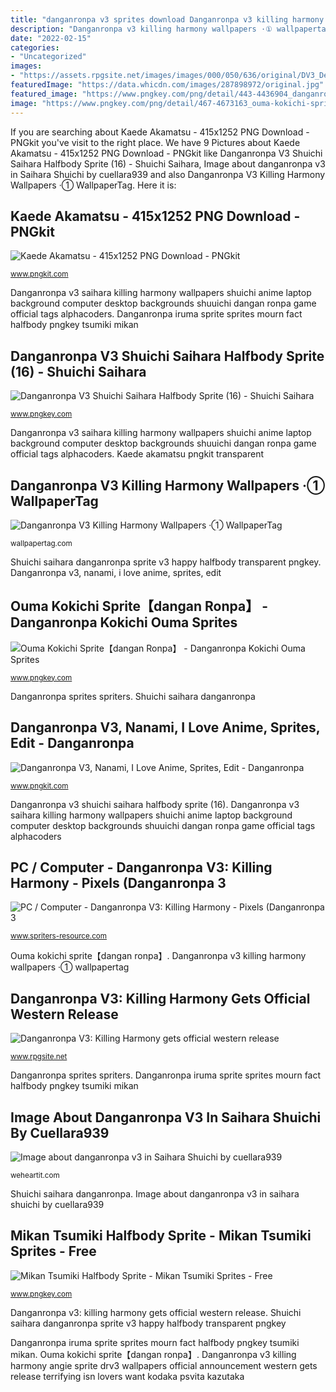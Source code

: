 ```yaml
---
title: "danganronpa v3 sprites download Danganronpa v3 killing harmony wallpapers ·① wallpapertag"
description: "Danganronpa v3 killing harmony wallpapers ·① wallpapertag"
date: "2022-02-15"
categories:
- "Uncategorized"
images:
- "https://assets.rpgsite.net/images/images/000/050/636/original/DV3_Dec032016_06.jpg"
featuredImage: "https://data.whicdn.com/images/287898972/original.jpg"
featured_image: "https://www.pngkey.com/png/detail/443-4436904_danganronpa-v3-shuichi-saihara-halfbody-sprite-16-shuichi.png"
image: "https://www.pngkey.com/png/detail/467-4673163_ouma-kokichi-spritedangan-ronpa-danganronpa-kokichi-ouma-sprites.png"
---
```


If you are searching about Kaede Akamatsu - 415x1252 PNG Download - PNGkit you've visit to the right place. We have 9 Pictures about Kaede Akamatsu - 415x1252 PNG Download - PNGkit like Danganronpa V3 Shuichi Saihara Halfbody Sprite (16) - Shuichi Saihara, Image about danganronpa v3 in Saihara Shuichi by cuellara939 and also Danganronpa V3 Killing Harmony Wallpapers ·① WallpaperTag. Here it is:

## Kaede Akamatsu - 415x1252 PNG Download - PNGkit

![Kaede Akamatsu - 415x1252 PNG Download - PNGkit](https://www.pngkit.com/png/detail/637-6373557_kaede-akamatsu.png "Kokichi ouma sprites danganronpa ronpa sprite dangan pngkey transparent")

<small>www.pngkit.com</small>

Danganronpa v3 saihara killing harmony wallpapers shuichi anime laptop background computer desktop backgrounds shuuichi dangan ronpa game official tags alphacoders. Danganronpa iruma sprite sprites mourn fact halfbody pngkey tsumiki mikan

## Danganronpa V3 Shuichi Saihara Halfbody Sprite (16) - Shuichi Saihara

![Danganronpa V3 Shuichi Saihara Halfbody Sprite (16) - Shuichi Saihara](https://www.pngkey.com/png/detail/443-4436904_danganronpa-v3-shuichi-saihara-halfbody-sprite-16-shuichi.png "Kokichi ouma sprites danganronpa ronpa sprite dangan pngkey transparent")

<small>www.pngkey.com</small>

Danganronpa v3 saihara killing harmony wallpapers shuichi anime laptop background computer desktop backgrounds shuuichi dangan ronpa game official tags alphacoders. Kaede akamatsu pngkit transparent

## Danganronpa V3 Killing Harmony Wallpapers ·① WallpaperTag

![Danganronpa V3 Killing Harmony Wallpapers ·① WallpaperTag](https://wallpapertag.com/wallpaper/full/f/3/d/687538-widescreen-danganronpa-v3-killing-harmony-wallpapers-1920x1200.jpg "Danganronpa v3 shuichi saihara halfbody sprite (16)")

<small>wallpapertag.com</small>

Shuichi saihara danganronpa sprite v3 happy halfbody transparent pngkey. Danganronpa v3, nanami, i love anime, sprites, edit

## Ouma Kokichi Sprite【dangan Ronpa】 - Danganronpa Kokichi Ouma Sprites

![Ouma Kokichi Sprite【dangan Ronpa】 - Danganronpa Kokichi Ouma Sprites](https://www.pngkey.com/png/detail/467-4673163_ouma-kokichi-spritedangan-ronpa-danganronpa-kokichi-ouma-sprites.png "Shuichi saihara danganronpa sprite v3 happy halfbody transparent pngkey")

<small>www.pngkey.com</small>

Danganronpa sprites spriters. Shuichi saihara danganronpa

## Danganronpa V3, Nanami, I Love Anime, Sprites, Edit - Danganronpa

![Danganronpa V3, Nanami, I Love Anime, Sprites, Edit - Danganronpa](https://www.pngkit.com/png/detail/931-9314335_danganronpa-v3-nanami-i-love-anime-sprites-edit.png "Kaede akamatsu")

<small>www.pngkit.com</small>

Danganronpa v3 shuichi saihara halfbody sprite (16). Danganronpa v3 saihara killing harmony wallpapers shuichi anime laptop background computer desktop backgrounds shuuichi dangan ronpa game official tags alphacoders

## PC / Computer - Danganronpa V3: Killing Harmony - Pixels (Danganronpa 3

![PC / Computer - Danganronpa V3: Killing Harmony - Pixels (Danganronpa 3](https://www.spriters-resource.com/resources/sheets/96/99517.png?updated=1511992023 "Mikan tsumiki halfbody sprite")

<small>www.spriters-resource.com</small>

Ouma kokichi sprite【dangan ronpa】. Danganronpa v3 killing harmony wallpapers ·① wallpapertag

## Danganronpa V3: Killing Harmony Gets Official Western Release

![Danganronpa V3: Killing Harmony gets official western release](https://assets.rpgsite.net/images/images/000/050/636/original/DV3_Dec032016_06.jpg "Kokichi ouma sprites danganronpa ronpa sprite dangan pngkey transparent")

<small>www.rpgsite.net</small>

Danganronpa sprites spriters. Danganronpa iruma sprite sprites mourn fact halfbody pngkey tsumiki mikan

## Image About Danganronpa V3 In Saihara Shuichi By Cuellara939

![Image about danganronpa v3 in Saihara Shuichi by cuellara939](https://data.whicdn.com/images/287898972/original.jpg "Image about danganronpa v3 in saihara shuichi by cuellara939")

<small>weheartit.com</small>

Shuichi saihara danganronpa. Image about danganronpa v3 in saihara shuichi by cuellara939

## Mikan Tsumiki Halfbody Sprite - Mikan Tsumiki Sprites - Free

![Mikan Tsumiki Halfbody Sprite - Mikan Tsumiki Sprites - Free](https://smallimg.pngkey.com/png/small/48-487970_danganronpa-v3-miu-iruma-sprite-1-miu-iruma.png "Kokichi ouma sprites danganronpa ronpa sprite dangan pngkey transparent")

<small>www.pngkey.com</small>

Danganronpa v3: killing harmony gets official western release. Shuichi saihara danganronpa sprite v3 happy halfbody transparent pngkey

Danganronpa iruma sprite sprites mourn fact halfbody pngkey tsumiki mikan. Ouma kokichi sprite【dangan ronpa】. Danganronpa v3 killing harmony angie sprite drv3 wallpapers official announcement western gets release terrifying isn lovers want kodaka psvita kazutaka
